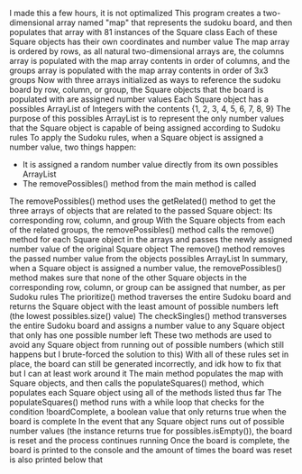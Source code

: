 I made this a few hours, it is not optimalized
This program creates a two-dimensional array named "map" that represents the sudoku board, and then populates that array with 81 instances of the Square class
Each of these Square objects has their own coordinates and number value
The map array is ordered by rows, as all natural two-dimensional arrays are, the columns array is populated with the map array contents in order of columns, and the groups array is populated with the map array contents in order of 3x3 groups
Now with three arrays initialized as ways to reference the sudoku board by row, column, or group, the Square objects that the board is populated with are assigned number values
Each Square object has a possibles ArrayList of Integers with the contents {1, 2, 3, 4, 5, 6, 7, 8, 9}
The purpose of this possibles ArrayList is to represent the only number values that the Square object is capable of being assigned according to Sudoku rules
To apply the Sudoku rules, when a Square object is assigned a number value, two things happen:
 - It is assigned a random number value directly from its own possibles ArrayList
 - The removePossibles() method from the main method is called

The removePossibles() method uses the getRelated() method to get the three arrays of objects that are related to the passed Square object: Its corresponding row, column, and group
With the Square objects from each of the related groups, the removePossibles() method calls the remove() method for each Square object in the arrays and passes the newly assigned number value of the original Square object
The remove() method removes the passed number value from the objects possibles ArrayList
In summary, when a Square object is assigned a number value, the removePossibles() method makes sure that none of the other Square objects in the corresponding row, column, or group can be assigned that number, as per Sudoku rules
The prioritize() method traverses the entire Sudoku board and returns the Square object with the least amount of possible numbers left (the lowest possibles.size() value)
The checkSingles() method transverses the entire Sudoku board and assigns a number value to any Square object that only has one possible number left
These two methods are used to avoid any Square object from running out of possible numbers (which still happens but I brute-forced the solution to this)
With all of these rules set in place, the board can still be generated incorrectly, and idk how to fix that but I can at least work around it
The main method populates the map with Square objects, and then calls the populateSquares() method, which populates each Square object using all of the methods listed thus far
The populateSquares() method runs with a while loop that checks for the condition !boardComplete, a boolean value that only returns true when the board is complete
In the event that any Square object runs out of possible number values (the instance returns true for possibles.isEmpty()), the board is reset and the process continues running
Once the board is complete, the board is printed to the console and the amount of times the board was reset is also printed below that
